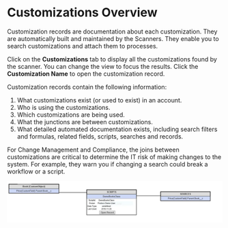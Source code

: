 # Customizations Overview

Customization records are documentation about each customization. They are automatically built and
maintained by the Scanners. They enable you to search customizations and attach them to processes.

Click on the **Customizations** tab to display all the customizations found by the scanner. You can
change the view to focus the results. Click the **Customization Name** to open the customization
record.

Customization records contain the following information:

1. What customizations exist (or used to exist) in an account.
2. Who is using the customizations.
3. Which customizations are being used.
4. What the junctions are between customizations.
5. What detailed automated documentation exists, including search filters and formulas, related
   fields, scripts, searches and records.

For Change Management and Compliance, the joins between customizations are critical to determine the
IT risk of making changes to the system. For example, they warn you if changing a search could break
a workflow or a script.

![drd](../../../static/img/product_docs/strongpointforsalesforce/customizations/drd.webp)
